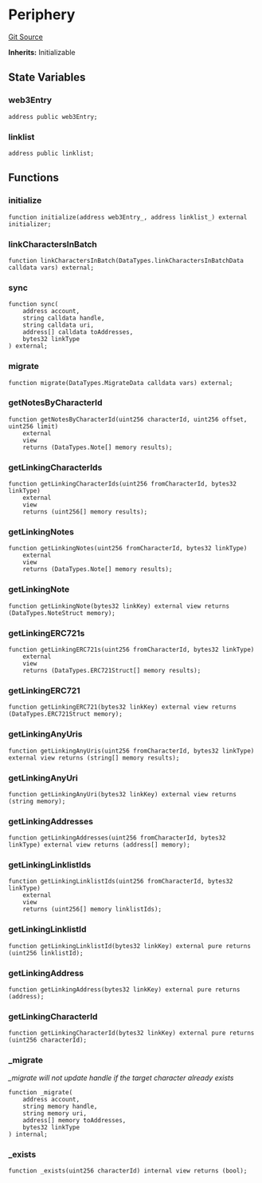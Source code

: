 # Periphery
[Git Source](https://github.com/Crossbell-Box/Crossbell-Contracts/blob/638047aa8a24788643a179bc4e4bad5b13618581/contracts/misc/Periphery.sol)

**Inherits:**
Initializable


## State Variables
### web3Entry

```solidity
address public web3Entry;
```


### linklist

```solidity
address public linklist;
```


## Functions
### initialize


```solidity
function initialize(address web3Entry_, address linklist_) external initializer;
```

### linkCharactersInBatch


```solidity
function linkCharactersInBatch(DataTypes.linkCharactersInBatchData calldata vars) external;
```

### sync


```solidity
function sync(
    address account,
    string calldata handle,
    string calldata uri,
    address[] calldata toAddresses,
    bytes32 linkType
) external;
```

### migrate


```solidity
function migrate(DataTypes.MigrateData calldata vars) external;
```

### getNotesByCharacterId


```solidity
function getNotesByCharacterId(uint256 characterId, uint256 offset, uint256 limit)
    external
    view
    returns (DataTypes.Note[] memory results);
```

### getLinkingCharacterIds


```solidity
function getLinkingCharacterIds(uint256 fromCharacterId, bytes32 linkType)
    external
    view
    returns (uint256[] memory results);
```

### getLinkingNotes


```solidity
function getLinkingNotes(uint256 fromCharacterId, bytes32 linkType)
    external
    view
    returns (DataTypes.Note[] memory results);
```

### getLinkingNote


```solidity
function getLinkingNote(bytes32 linkKey) external view returns (DataTypes.NoteStruct memory);
```

### getLinkingERC721s


```solidity
function getLinkingERC721s(uint256 fromCharacterId, bytes32 linkType)
    external
    view
    returns (DataTypes.ERC721Struct[] memory results);
```

### getLinkingERC721


```solidity
function getLinkingERC721(bytes32 linkKey) external view returns (DataTypes.ERC721Struct memory);
```

### getLinkingAnyUris


```solidity
function getLinkingAnyUris(uint256 fromCharacterId, bytes32 linkType) external view returns (string[] memory results);
```

### getLinkingAnyUri


```solidity
function getLinkingAnyUri(bytes32 linkKey) external view returns (string memory);
```

### getLinkingAddresses


```solidity
function getLinkingAddresses(uint256 fromCharacterId, bytes32 linkType) external view returns (address[] memory);
```

### getLinkingLinklistIds


```solidity
function getLinkingLinklistIds(uint256 fromCharacterId, bytes32 linkType)
    external
    view
    returns (uint256[] memory linklistIds);
```

### getLinkingLinklistId


```solidity
function getLinkingLinklistId(bytes32 linkKey) external pure returns (uint256 linklistId);
```

### getLinkingAddress


```solidity
function getLinkingAddress(bytes32 linkKey) external pure returns (address);
```

### getLinkingCharacterId


```solidity
function getLinkingCharacterId(bytes32 linkKey) external pure returns (uint256 characterId);
```

### _migrate

*_migrate will not update handle if the target character already exists*


```solidity
function _migrate(
    address account,
    string memory handle,
    string memory uri,
    address[] memory toAddresses,
    bytes32 linkType
) internal;
```

### _exists


```solidity
function _exists(uint256 characterId) internal view returns (bool);
```

